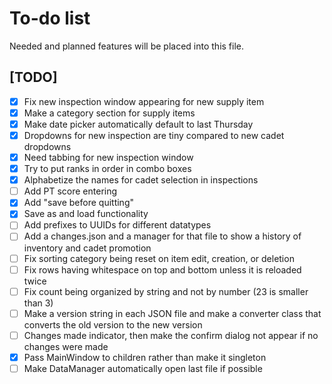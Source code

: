 # To-do list

Needed and planned features will be placed into this file.

[comment]: # (This is a comment, it will not be included)

## [TODO]
- [x] Fix new inspection window appearing for new supply item
- [x] Make a category section for supply items
- [x] Make date picker automatically default to last Thursday
- [x] Dropdowns for new inspection are tiny compared to new cadet dropdowns
- [x] Need tabbing for new inspection window
- [x] Try to put ranks in order in combo boxes
- [x] Alphabetize the names for cadet selection in inspections
- [ ] Add PT score entering
- [x] Add "save before quitting"
- [x] Save as and load functionality
- [ ] Add prefixes to UUIDs for different datatypes
- [ ] Add a changes.json and a manager for that file to show a history of inventory and cadet promotion
- [ ] Fix sorting category being reset on item edit, creation, or deletion
- [ ] Fix rows having whitespace on top and bottom unless it is reloaded twice
- [ ] Fix count being organized by string and not by number (23 is smaller than 3)
- [ ] Make a version string in each JSON file and make a converter class that converts the old version to the new version
- [ ] Changes made indicator, then make the confirm dialog not appear if no changes were made
- [x] Pass MainWindow to children rather than make it singleton
- [ ] Make DataManager automatically open last file if possible
